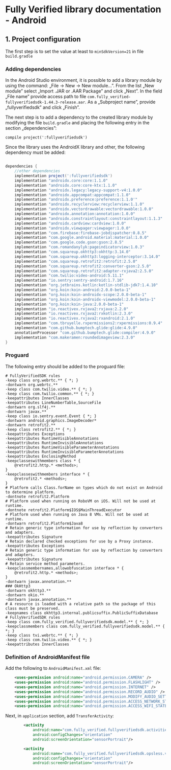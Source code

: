 # Fully Verified library documentation - Android

## 1. Project configuration

The first step is to set the value at least to `minSdkVersion=21` in file `build.gradle`

### Adding dependencies

In the Android Studio environment, it is possible to add a library module by using the command: „File → New → New module...”. From the list „New module” select „Import .JAR or .AAR Package” and click „Next”. In the field „File name” provide access path to file `com.fully_verified-fullyverifiedsdk-1.44.3-release.aar`. As a „Subproject name”, provide „fullyverifiedsdk” and click „Finish”.

The next step is to add a dependency to the created library module by modifying the file `build.gradle` and placing the following entry in the section „dependencies”:

`compile project(':fullyverifiedsdk')`

Since the library uses the AndroidX library and other, the following dependency must be added:

```gradle

dependencies {
	//other dependencies
    implementation project(':fullyverifiedsdk')
    implementation "androidx.core:core:1.1.0"
    implementation "androidx.core:core-ktx:1.1.0"
    implementation "androidx.legacy:legacy-support-v4:1.0.0"
    implementation "androidx.appcompat:appcompat:1.1.0"
    implementation "androidx.preference:preference:1.1.0'"
    implementation "androidx.recyclerview:recyclerview:1.1.0"
    implementation "androidx.vectordrawable:vectordrawable:1.0.0"
    implementation "androidx.annotation:annotation:1.0.0"
    implementation "androidx.constraintlayout:constraintlayout:1.1.3"
    implementation "androidx.cardview:cardview:1.0.0"
    implementation "androidx.viewpager:viewpager:1.0.0"
    implementation "com.firebase:firebase-jobdispatcher:0.8.5"
    implementation "com.google.android.material:material:1.0.0"
    implementation "com.google.code.gson:gson:2.8.5"
    implementation "com.romandanylyk:pageindicatorview:1.0.3"
    implementation "com.squareup.okhttp3:okhttp:3.14.0"
    implementation "com.squareup.okhttp3:logging-interceptor:3.14.0"
    implementation "com.squareup.retrofit2:retrofit:2.5.0"
    implementation "com.squareup.retrofit2:converter-gson:2.5.0"
    implementation "com.squareup.retrofit2:adapter-rxjava2:2.5.0"
    implementation "com.twilio:video-android:5.11.1"
    implementation "io.sentry:sentry-android:1.7.16"
    implementation "org.jetbrains.kotlin:kotlin-stdlib-jdk7:1.4.10"
    implementation "org.koin:koin-android:2.0.0-beta-1"
    implementation "org.koin:koin-androidx-scope:2.0.0-beta-1"
    implementation "org.koin:koin-androidx-viewmodel:2.0.0-beta-1"
    implementation "org.koin:koin-java:2.0.0-beta-1"
    implementation "io.reactivex.rxjava2:rxjava:2.2.0"
    implementation "io.reactivex.rxjava2:rxkotlin:2.3.0"
    implementation "io.reactivex.rxjava2:rxandroid:2.1.0"
    implementation "com.tbruyelle.rxpermissions2:rxpermissions:0.9.4"
    implementation "com.github.bumptech.glide:glide:4.9.0"
    annotationProcessor "com.github.bumptech.glide:compiler:4.9.0"
    implementation "com.makeramen:roundedimageview:2.3.0"
}

```

### Proguard

The following entry should be added to the proguard file:

```proguard
# FullyVerifiedSDK rules
-keep class org.webrtc.** { *; }
-dontwarn org.webrtc.**
-keep class com.twilio.video.** { *; }
-keep class com.twilio.common.** { *; }
-keepattributes InnerClasses
-keepattributes LineNumberTable,SourceFile
-dontwarn org.slf4j.**
-dontwarn javax.**
-keep class io.sentry.event.Event { *; }
-dontwarn android.graphics.ImageDecoder*
-dontwarn retrofit2.**
-keep class retrofit2.** { *; }
-keepattributes Exceptions
-keepattributes RuntimeVisibleAnnotations
-keepattributes RuntimeInvisibleAnnotations
-keepattributes RuntimeVisibleParameterAnnotations
-keepattributes RuntimeInvisibleParameterAnnotations
-keepattributes EnclosingMethod
-keepclasseswithmembers class * {
    @retrofit2.http.* <methods>;
}
-keepclasseswithmembers interface * {
    @retrofit2.* <methods>;
}
# Platform calls Class.forName on types which do not exist on Android to determine platform.
-dontnote retrofit2.Platform
# Platform used when running on RoboVM on iOS. Will not be used at runtime.
-dontnote retrofit2.Platform$IOS$MainThreadExecutor
# Platform used when running on Java 8 VMs. Will not be used at runtime.
-dontwarn retrofit2.Platform$Java8
# Retain generic type information for use by reflection by converters and adapters.
-keepattributes Signature
# Retain declared checked exceptions for use by a Proxy instance.
-keepattributes Exceptions
# Retain generic type information for use by reflection by converters and adapters.
-keepattributes Signature
# Retain service method parameters.
-keepclassmembernames,allowobfuscation interface * {
    @retrofit2.http.* <methods>;
}
-dontwarn javax.annotation.**
### OkHttp3
-dontwarn okhttp3.**
-dontwarn okio.**
-dontwarn javax.annotation.**
# A resource is loaded with a relative path so the package of this class must be preserved.
-keepnames class okhttp3.internal.publicsuffix.PublicSuffixDatabase
# FullyVerifiedSDK rules
-keep class com.fully_verified.fullyverifiedsdk.model.** { *; }
-keepclassmembers class com.fully_verified.fullyverifiedsdk.model.** { *; }
-keep class tvi.webrtc.** { *; }
-keep class com.twilio.video.** { *; }
-keepattributes InnerClasses
```

### Definition of AndroidManifest file

Add the following to `AndroidManifest.xml` file:

```xml
    <uses-permission android:name="android.permission.CAMERA" />
    <uses-permission android:name="android.permission.FLASHLIGHT" />
    <uses-permission android:name="android.permission.INTERNET" />
    <uses-permission android:name="android.permission.RECORD_AUDIO" />
    <uses-permission android:name="android.permission.MODIFY_AUDIO_SETTINGS" />
    <uses-permission android:name="android.permission.ACCESS_NETWORK_STATE" />
    <uses-permission android:name="android.permission.ACCESS_WIFI_STATE" />
```

Next, in `application` section, add `TransferActivity`:

```xml
        <activity
            android:name="com.fully_verified.fullyverifiedsdk.activities.FullyVerified"
            android:configChanges="orientation"
            android:screenOrientation="sensorPortrait"/>

        <activity
            android:name="com.fully_verified.fullyverifiedsdk.opsless.view.FullyVerified"
            android:configChanges="orientation"
            android:screenOrientation="sensorPortrait"/>
```
